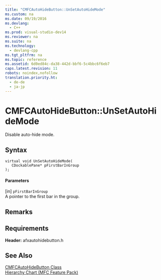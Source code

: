 ```yaml
---
title: "CMFCAutoHideButton::UnSetAutoHideMode"
ms.custom: na
ms.date: 09/19/2016
ms.devlang: 
  - C++
ms.prod: visual-studio-dev14
ms.reviewer: na
ms.suite: na
ms.technology: 
  - devlang-cpp
ms.tgt_pltfrm: na
ms.topic: reference
ms.assetid: 6d0ed84c-da38-442d-bbf6-5c4bbc6f6eb7
caps.latest.revision: 11
robots: noindex,nofollow
translation.priority.ht: 
  - de-de
  - ja-jp
---
```

# CMFCAutoHideButton::UnSetAutoHideMode
Disable auto-hide mode.  
  
## Syntax  
  
```  
virtual void UnSetAutoHideMode(  
   CDockablePane* pFirstBarInGroup  
);  
```  
  
#### Parameters  
 [in] `pFirstBarInGroup`  
 A pointer to the first bar in the group.  
  
## Remarks  
  
## Requirements  
 **Header:** afxautohidebutton.h  
  
## See Also  
 [CMFCAutoHideButton Class](../vs140/CMFCAutoHideButton-Class.md)   
 [Hierarchy Chart (MFC Feature Pack)](../vs140/Hierarchy-Chart.md)